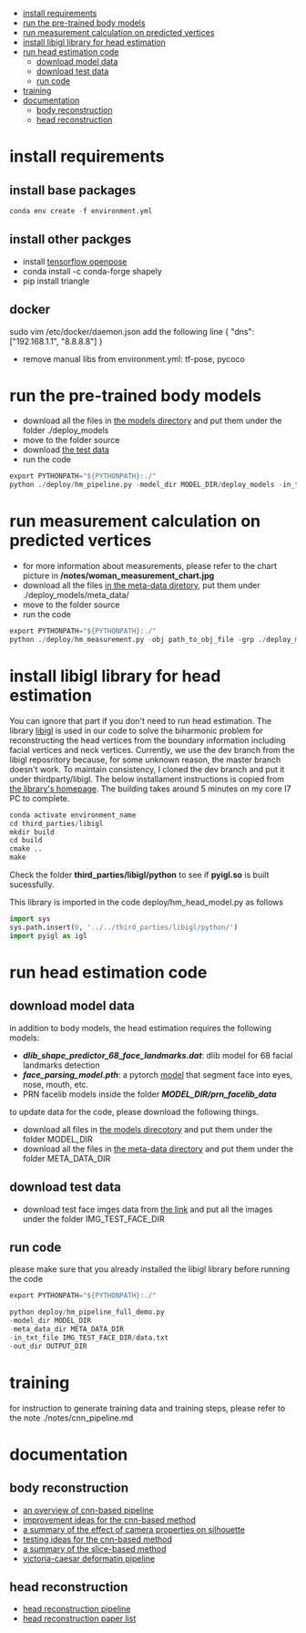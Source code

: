 
<!-- @import "[TOC]" {cmd="toc" depthFrom=1 depthTo=6 orderedList=false} -->
<!-- code_chunk_output -->

- [install requirements](#install-requirements)
- [run the pre-trained body models](#run-the-pre-trained-body-models)
- [run measurement calculation on predicted vertices](#run-measurement-calculation-on-predicted-vertices)
- [install libigl library for head estimation](#install-libigl-library-for-head-estimation)
- [run head estimation code](#run-head-estimation-code)
  - [download model data](#download-model-data)
  - [download test data](#download-test-data)
  - [run code](#run-code)
- [training](#training)
- [documentation](#documentation)
  - [body reconstruction](#body-reconstruction)
  - [head reconstruction](#head-reconstruction)

<!-- /code_chunk_output -->

# install requirements
## install base packages
```python
conda env create -f environment.yml
```
## install other packges
- install [tensorflow openpose](https://github.com/ildoonet/tf-pose-estimation)
- conda install -c conda-forge shapely 
- pip install triangle

## docker
sudo vim /etc/docker/daemon.json
add the following line
{
    "dns":["192.168.1.1", "8.8.8.8"]
}
- remove manual libs from environment.yml: tf-pose, pycoco

# run the pre-trained body models
- download all the files in [the models directory](https://drive.google.com/open?id=1wNr1uVJH27uRHZZLDnLjjQA38HQ4ltSF) and put them under the folder ./deploy_models
- move to the folder source
- download [the test data](https://drive.google.com/open?id=1BLL8VAjId6qBA3p6ebytQRsY7Xk0hCp7)
- run the code
```python
export PYTHONPATH="${PYTHONPATH}:./"
python ./deploy/hm_pipeline.py -model_dir MODEL_DIR/deploy_models -in_txt_file TEST_DATA_DIR/data.txt
```

# run measurement calculation on predicted vertices
- for more information about measurements, please refer to the chart picture in __/notes/woman_measurement_chart.jpg__
- download all the files [in the meta-data diretory](https://drive.google.com/open?id=1eW6eaF8LTYbwmOY-fqrC1Lc08J48BN_W), put them under ./deploy_models/meta_data/
- move to the folder source
- run the code
```python
export PYTHONPATH="${PYTHONPATH}:./"
python ./deploy/hm_measurement.py -obj path_to_obj_file -grp ./deploy_models/meta_data/victoria_measure_vert_groups.pkl -nbr ./deploy_models/meta_data/victoria_measure_contour_circ_neighbor_idxs.pkl
```

# install libigl library for head estimation
You can ignore that part if you don't need to run head estimation.
The library [libigl](https://libigl.github.io) is used in our code to solve the biharmonic problem for reconstructing the head vertices from the boundary
information including facial vertices and neck vertices. Currently, we use the dev branch from the libigl reposritory because,
for some unknown reason, the master branch doesn't work. To maintain consistency, I cloned the dev branch and put it under thirdparty/libigl.
The below installament instructions is copied from [the library's homepage](https://libigl.github.io/example-project/).
The building takes around 5 minutes on my core I7 PC to complete.

```python
conda activate environment_name
cd third_parties/libigl
mkdir build
cd build
cmake ..
make
```
Check the folder **third_parties/libigl/python** to see if **pyigl.so** is built sucessfully.


This library is imported in the code deploy/hm_head_model.py as follows

```python
import sys
sys.path.insert(0, '../../third_parties/libigl/python/')
import pyigl as igl
```

# run head estimation code
## download model data
in addition to body models, the head estimation requires the following models:
- ***dlib_shape_predictor_68_face_landmarks.dat***: dlib model for 68 facial landmarks detection
- ***face_parsing_model.pth***: a pytorch [model](https://github.com/zllrunning/face-parsing.PyTorch) that segment face into eyes, nose, mouth, etc.
- PRN facelib models inside the folder ***MODEL_DIR/prn_facelib_data***

to update data for the code, please download the following things.
- download all files in [the models direcotory](https://drive.google.com/open?id=1wNr1uVJH27uRHZZLDnLjjQA38HQ4ltSF) and put them under the folder MODEL_DIR
- download all the files in [the meta-data directory](https://drive.google.com/open?id=1eW6eaF8LTYbwmOY-fqrC1Lc08J48BN_W) and put them under the folder META_DATA_DIR

## download test data
- download test face imges data from [the link](https://drive.google.com/open?id=16Cgdb4D0IDBI9aEBPW6wBLHkx39Tdwiu) and put all the images under the folder IMG_TEST_FACE_DIR

## run code

please make sure that you already installed the libigl library before running the code

```python
export PYTHONPATH="${PYTHONPATH}:./"

python deploy/hm_pipeline_full_demo.py
-model_dir MODEL_DIR
-meta_data_dir META_DATA_DIR
-in_txt_file IMG_TEST_FACE_DIR/data.txt
-out_dir OUTPUT_DIR
```

# training
for instruction to generate training data and training steps, please refer to the note ./notes/cnn_pipeline.md

# documentation
## body reconstruction
- [an overview of cnn-based pipeline](./notes/cnn_pipeline.md)
- [improvement ideas for the cnn-based method ](./notes/cnn_improvement_list.md)
- [a summary of the effect of camera properties on silhouette](./notes/cnn_camera_effect.md)
- [testing ideas for the cnn-based method](notes/testing_ideas.md)
- [a summary of the slice-based method](./notes/slice_method_summary.md)
- [victoria-caesar deformatin pipeline](./notes/vic_mpii_deformation_pipeline.md)
## head reconstruction
- [head reconstruction pipeline](./notes/head_reconstruction.md)
- [head reconstruction paper list](./notes/head_reconstruction_paper_list.md)
